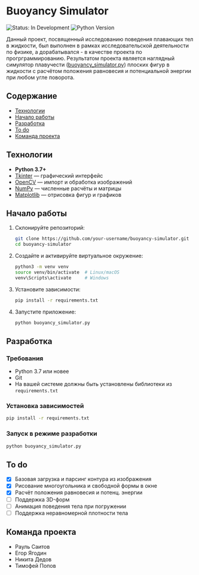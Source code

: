 # Buoyancy Simulator

![Status: In Development](https://img.shields.io/badge/status-в%20разработке-green) ![Python Version](https://img.shields.io/badge/python-3.7%2B-blue)

Данный проект, посвященный исследованию поведения плавающих тел в жидкости, был выполнен в рамках исследовательской деятельности по физике, а дорабатывался - в качестве проекта по прогрграммированию. Результатом проекта является наглядный симулятор плавучести ([buoyancy_simulator.py](https://github.com/cocetuk/floating-bodies/blob/main/buoyancy_simulator.py)) плоских фигур в жидкости с расчётом положения равновесия и потенциальной энергии при любом угле поворота.

## Содержание

- [Технологии](#технологии)  
- [Начало работы](#начало-работы)  
- [Разработка](#разработка) 
- [To do](#to-do)  
- [Команда проекта](#команда-проекта)  

## Технологии

- **Python 3.7+**  
- [Tkinter](https://docs.python.org/3/library/tkinter.html) — графический интерфейс  
- [OpenCV](https://opencv.org/) — импорт и обработка изображений  
- [NumPy](https://numpy.org/) — численные расчёты и матрицы  
- [Matplotlib](https://matplotlib.org/) — отрисовка фигур и графиков    

## Начало работы

1. Склонируйте репозиторий:  
   ```sh
   git clone https://github.com/your-username/buoyancy-simulator.git
   cd buoyancy-simulator
   ```
2. Создайте и активируйте виртуальное окружение:  
   ```sh
   python3 -m venv venv
   source venv/bin/activate  # Linux/macOS
   venv\Scripts\activate     # Windows
   ```
3. Установите зависимости:  
   ```sh
   pip install -r requirements.txt
   ```
4. Запустите приложение:  
   ```sh
   python buoyancy_simulator.py
   ```

## Разработка

### Требования

- Python 3.7 или новее  
- Git  
- На вашей системе должны быть установлены библиотеки из `requirements.txt`

### Установка зависимостей

```sh
pip install -r requirements.txt
```

### Запуск в режиме разработки

```sh
python buoyancy_simulator.py
```


## To do

- [x] Базовая загрузка и парсинг контура из изображения  
- [x] Рисование многоугольника и свободной формы в окне  
- [x] Расчёт положения равновесия и потенц. энергии   
- [ ] Поддержка 3D-форм
- [ ] Анимация поведения тела при погружении  
- [ ] Поддержка неравномерной плотности тела

## Команда проекта

- Рауль Саитов
- Егор Ягодин
- Никита Дедов
- Тимофей Попов
